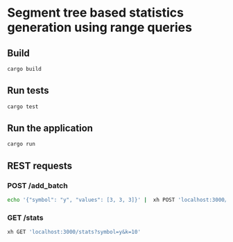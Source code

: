 # Segment tree based statistics generation using range queries

## Build

```bash
cargo build
```

## Run tests

```bash
cargo test
````

## Run the application

```bash
cargo run
```

## REST requests

### POST /add_batch

```bash
echo '{"symbol": "y", "values": [3, 3, 3]}' |  xh POST 'localhost:3000/add_batch'
```

### GET /stats

```bash
xh GET 'localhost:3000/stats?symbol=y&k=10'
```
